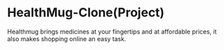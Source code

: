 # HealthMug-Clone(Project)
 Healthmug brings medicines at your fingertips and at affordable prices, it also makes shopping online an easy task.
